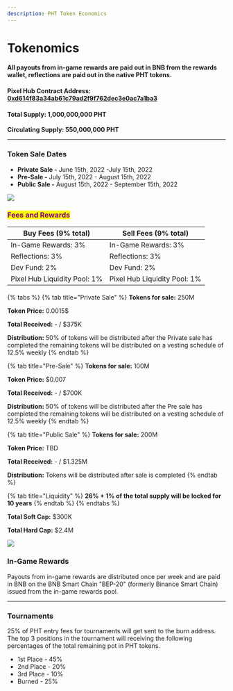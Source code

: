 ```yaml
---
description: PHT Token Economics
---
```


# Tokenomics

#### All payouts from in-game rewards are paid out in BNB from the rewards wallet, reflections are paid out in the native PHT tokens.

#### **Pixel Hub Contract Address**: [**0xd614f83a34ab61c79ad2f9f762dec3e0ac7a1ba3**](https://bscscan.com/address/0xd614f83a34ab61c79ad2f9f762dec3e0ac7a1ba3)

#### Total Supply: 1,000,000,000 PHT

**Circulating Supply: 550,000,000 PHT**

***

### **Token Sale Dates**

* **Private Sale -** June 15th, 2022 -July 15th, 2022
* **Pre-Sale -** July 15th, 2022 - August 15th, 2022
* **Public Sale -** August 15th, 2022 - September 15th, 2022

![](<../.gitbook/assets/token\_distribution (1).png>)

### <mark style="color:purple;">Fees and Rewards</mark>

| Buy Fees (9% total)          | Sell Fees (9% total)         |
| ---------------------------- | ---------------------------- |
| In-Game Rewards: 3%          | In-Game Rewards: 3%          |
| Reflections: 3%              | Reflections: 3%              |
| Dev Fund: 2%                 | Dev Fund: 2%                 |
| Pixel Hub Liquidity Pool: 1% | Pixel Hub Liquidity Pool: 1% |

####

{% tabs %}
{% tab title="Private Sale" %}
**Tokens for sale:** 250M

**Token Price:** 0.0015$

**Total Received:** - / $375K

**Distribution:** 50% of tokens will be distributed after the Private sale has completed the remaining tokens will be distributed on a vesting schedule of 12.5% weekly
{% endtab %}

{% tab title="Pre-Sale" %}
**Tokens for sale:** 100M

**Token Price:** $0.007

**Total Received:** - / $700K

**Distribution:** 50% of tokens will be distributed after the Pre sale has completed the remaining tokens will be distributed on a vesting schedule of 12.5% weekly
{% endtab %}

{% tab title="Public Sale" %}
**Tokens for sale:** 200M

**Token Price:** TBD

**Total Received:** - / $1.325M

**Distribution:** Tokens will be distributed after sale is completed
{% endtab %}

{% tab title="Liquidity" %}
**26% + 1% of the total supply will be locked for 10 years**
{% endtab %}
{% endtabs %}

**Total Soft Cap:** $300K

**Total Hard Cap:** $2.4M

![](../.gitbook/assets/pht\_funds\_distribution.png)

### In-Game Rewards

Payouts from in-game rewards are distributed once per week and are paid in BNB on the BNB Smart Chain "BEP-20" (formerly Binance Smart Chain) issued from the in-game rewards pool.

***

### Tournaments

25% of PHT entry fees for tournaments will get sent to the burn address. The top 3 positions in the tournament will receiving the following percentages of the total remaining pot in PHT tokens.

* 1st Place - 45%
* 2nd Place - 20%
* 3rd Place - 10%
* Burned - 25%
